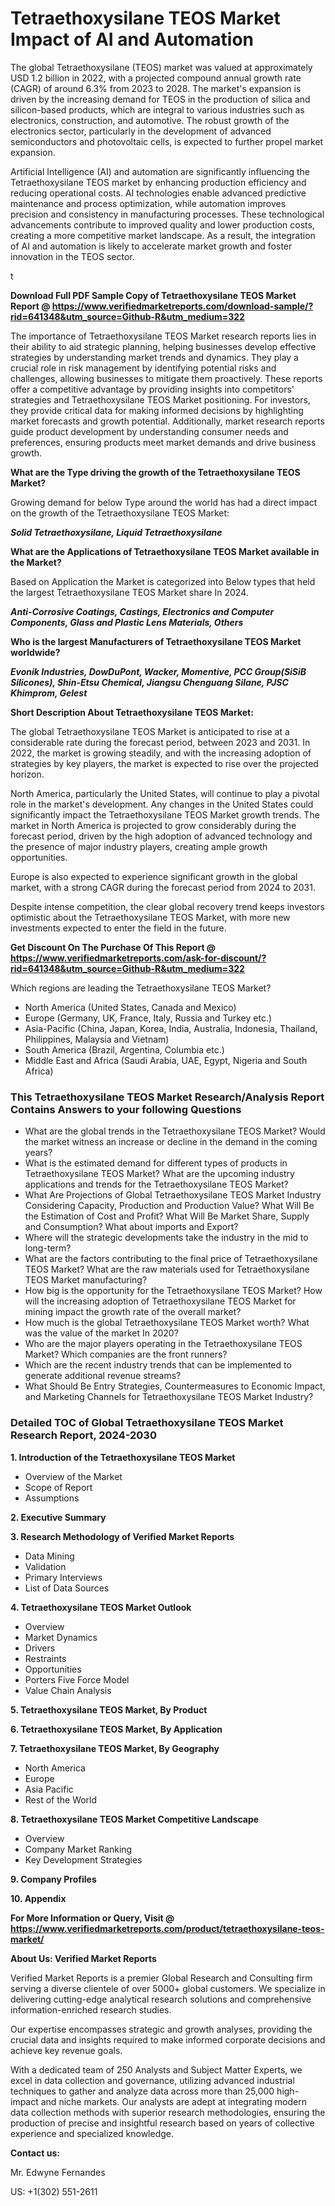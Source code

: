 <meta name="title" content="Global Tetraethoxysilane TEOS Market Impact of AI and Automation"><meta name="description" content="The global Tetraethoxysilane (TEOS) market was valued at approximately USD 1.2 billion in 2022, with a projected compound annual growth rate (CAGR) of around 6.3% from"><meta name="title" content="Tetraethoxysilane TEOS Market Size, Share, Scope, Trends, Growth, Opportunities, Analysis, Forecast"><h1>Tetraethoxysilane TEOS Market Impact of AI and Automation</h1><p>The global Tetraethoxysilane (TEOS) market was valued at approximately USD 1.2 billion in 2022, with a projected compound annual growth rate (CAGR) of around 6.3% from 2023 to 2028. The market's expansion is driven by the increasing demand for TEOS in the production of silica and silicon-based products, which are integral to various industries such as electronics, construction, and automotive. The robust growth of the electronics sector, particularly in the development of advanced semiconductors and photovoltaic cells, is expected to further propel market expansion.</p><p>Artificial Intelligence (AI) and automation are significantly influencing the Tetraethoxysilane TEOS market by enhancing production efficiency and reducing operational costs. AI technologies enable advanced predictive maintenance and process optimization, while automation improves precision and consistency in manufacturing processes. These technological advancements contribute to improved quality and lower production costs, creating a more competitive market landscape. As a result, the integration of AI and automation is likely to accelerate market growth and foster innovation in the TEOS sector.</p>t</p><p id="" class=""><strong>Download Full PDF Sample Copy of Tetraethoxysilane TEOS Market Report @ <a href="https://www.verifiedmarketreports.com/download-sample/?rid=641348&utm_source=Github-R&utm_medium=322" target="_blank">https://www.verifiedmarketreports.com/download-sample/?rid=641348&utm_source=Github-R&utm_medium=322</a></strong></p><p>The importance of&nbsp;Tetraethoxysilane TEOS Market research reports lies in their ability to aid strategic planning, helping businesses develop effective strategies by understanding market trends and dynamics. They play a crucial role in risk management by identifying potential risks and challenges, allowing businesses to mitigate them proactively. These reports offer a competitive advantage by providing insights into competitors' strategies and Tetraethoxysilane TEOS Market positioning. For investors, they provide critical data for making informed decisions by highlighting market forecasts and growth potential. Additionally, market research reports guide product development by understanding consumer needs and preferences, ensuring products meet market demands and drive business growth.</p><p><strong>What are the&nbsp;Type driving the growth of the Tetraethoxysilane TEOS Market?</strong></p><p id="" class="">Growing demand for below Type around the world has had a direct impact on the growth of the Tetraethoxysilane TEOS Market:</p><em><strong>Solid Tetraethoxysilane, Liquid Tetraethoxysilane</strong></em></p><strong>What are the&nbsp;Applications&nbsp;of Tetraethoxysilane TEOS Market available in the Market?</strong></p><p id="" class="">Based on Application the Market is categorized into Below types that held the largest Tetraethoxysilane TEOS Market share In 2024.</p><em><strong>Anti-Corrosive Coatings, Castings, Electronics and Computer Components, Glass and Plastic Lens Materials, Others</strong></em></p><strong>Who is the largest Manufacturers of Tetraethoxysilane TEOS Market worldwide?</strong></p><p><em><strong>Evonik Industries, DowDuPont, Wacker, Momentive, PCC Group(SiSiB Silicones), Shin-Etsu Chemical, Jiangsu Chenguang Silane, PJSC Khimprom, Gelest</strong></em></p><p id="" class=""><strong>Short Description About Tetraethoxysilane TEOS Market:</strong></p><p>The global Tetraethoxysilane TEOS Market is anticipated to rise at a considerable rate during the forecast period, between 2023 and 2031. In 2022, the market is growing steadily, and with the increasing adoption of strategies by key players, the market is expected to rise over the projected horizon.</p><p>North America, particularly the United States, will continue to play a pivotal role in the market's development. Any changes in the United States could significantly impact the Tetraethoxysilane TEOS Market growth trends. The market in North America is projected to grow considerably during the forecast period, driven by the high adoption of advanced technology and the presence of major industry players, creating ample growth opportunities.</p><p>Europe is also expected to experience significant growth in the global market, with a strong CAGR during the forecast period from 2024 to 2031.</p><p>Despite intense competition, the clear global recovery trend keeps investors optimistic about the Tetraethoxysilane TEOS Market, with more new investments expected to enter the field in the future.</p><p id="" class=""><strong>Get Discount On The Purchase Of This Report @ <a href="https://www.verifiedmarketreports.com/ask-for-discount/?rid=641348&utm_source=Github-R&utm_medium=322" target="_blank">https://www.verifiedmarketreports.com/ask-for-discount/?rid=641348&utm_source=Github-R&utm_medium=322</a></strong></p>Which regions are leading the Tetraethoxysilane TEOS Market?</p><ul><li>North America (United States, Canada and Mexico)</li><li>Europe (Germany, UK, France, Italy, Russia and Turkey etc.)</li><li>Asia-Pacific (China, Japan, Korea, India, Australia, Indonesia, Thailand, Philippines, Malaysia and Vietnam)</li><li>South America (Brazil, Argentina, Columbia etc.)</li><li>Middle East and Africa (Saudi Arabia, UAE, Egypt, Nigeria and South Africa)</li></ul><h3 id="" class="">This Tetraethoxysilane TEOS Market Research/Analysis Report Contains Answers to your following Questions</h3><ul><li>What are the global trends in the Tetraethoxysilane TEOS Market? Would the market witness an increase or decline in the demand in the coming years?</li><li>What is the estimated demand for different types of products in Tetraethoxysilane TEOS Market? What are the upcoming industry applications and trends for the Tetraethoxysilane TEOS Market?</li><li>What Are Projections of Global Tetraethoxysilane TEOS Market Industry Considering Capacity, Production and Production Value? What Will Be the Estimation of Cost and Profit? What Will Be Market Share, Supply and Consumption? What about imports and Export?</li><li>Where will the strategic developments take the industry in the mid to long-term?</li><li>What are the factors contributing to the final price of Tetraethoxysilane TEOS Market? What are the raw materials used for Tetraethoxysilane TEOS Market manufacturing?</li><li>How big is the opportunity for the Tetraethoxysilane TEOS Market? How will the increasing adoption of Tetraethoxysilane TEOS Market for mining impact the growth rate of the overall market?</li><li>How much is the global Tetraethoxysilane TEOS Market worth? What was the value of the market In 2020?</li><li>Who are the major players operating in the Tetraethoxysilane TEOS Market? Which companies are the front runners?</li><li>Which are the recent industry trends that can be implemented to generate additional revenue streams?</li><li>What Should Be Entry Strategies, Countermeasures to Economic Impact, and Marketing Channels for Tetraethoxysilane TEOS Market Industry?</li></ul><h3 id="" class="">Detailed TOC of Global Tetraethoxysilane TEOS Market Research Report, 2024-2030</h3><p id="" class=""><strong>1. Introduction of the Tetraethoxysilane TEOS Market</strong></p><ul><li>Overview of the Market</li><li>Scope of Report</li><li>Assumptions</li></ul><p id="" class=""><strong>2. Executive Summary</strong></p><p id="" class=""><strong>3. Research Methodology of Verified Market Reports</strong></p><ul><li>Data Mining</li><li>Validation</li><li>Primary Interviews</li><li>List of Data Sources</li></ul><p id="" class=""><strong>4. Tetraethoxysilane TEOS Market Outlook</strong></p><ul><li>Overview</li><li>Market Dynamics</li><li>Drivers</li><li>Restraints</li><li>Opportunities</li><li>Porters Five Force Model</li><li>Value Chain Analysis</li></ul><p id="" class=""><strong>5. Tetraethoxysilane TEOS Market, By Product</strong></p><p id="" class=""><strong>6. Tetraethoxysilane TEOS Market, By Application</strong></p><p id="" class=""><strong>7. Tetraethoxysilane TEOS Market, By Geography</strong></p><ul><li>North America</li><li>Europe</li><li>Asia Pacific</li><li>Rest of the World</li></ul><p id="" class=""><strong>8. Tetraethoxysilane TEOS Market Competitive Landscape</strong></p><ul><li>Overview</li><li>Company Market Ranking</li><li>Key Development Strategies</li></ul><p id="" class=""><strong>9. Company Profiles</strong></p><p id="" class=""><strong>10. Appendix</strong></p><p id="" class=""><strong>For More Information or Query, Visit @ <a href="https://www.verifiedmarketreports.com/product/tetraethoxysilane-teos-market/" target="_blank">https://www.verifiedmarketreports.com/product/tetraethoxysilane-teos-market/</a></strong></p><p id="" class=""><strong>About Us: Verified Market Reports</strong></p><p id="" class="">Verified Market Reports is a premier Global Research and Consulting firm serving a diverse clientele of over 5000+ global customers. We specialize in delivering cutting-edge analytical research solutions and comprehensive information-enriched research studies.</p><p id="" class="">Our expertise encompasses strategic and growth analyses, providing the crucial data and insights required to make informed corporate decisions and achieve key revenue goals.</p><p id="" class="">With a dedicated team of 250 Analysts and Subject Matter Experts, we excel in data collection and governance, utilizing advanced industrial techniques to gather and analyze data across more than 25,000 high-impact and niche markets. Our analysts are adept at integrating modern data collection methods with superior research methodologies, ensuring the production of precise and insightful research based on years of collective experience and specialized knowledge.</p><p id="" class=""><strong>Contact us:</strong></p><p id="" class="">Mr. Edwyne Fernandes</p><p id="" class="">US: +1(302) 551-2611</p>